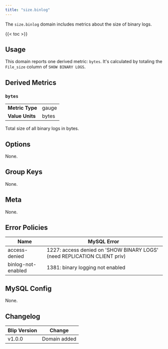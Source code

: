 ```yaml
---
title: "size.binlog"
---
```


The `size.binlog` domain includes metrics about the size of binary logs.

{{< toc >}}

## Usage

This domain reports one derived metric: `bytes`.
It's calculated by totaling the `File_size` column of `SHOW BINARY LOGS`.

## Derived Metrics

### `bytes`

| | |
|---|---|
|**Metric Type**|gauge|
|**Value Units**|bytes|

Total size of all binary logs in bytes.

## Options

None.

## Group Keys

None.

## Meta

None.

## Error Policies

|Name|MySQL Error|
|---|---|
|access-denied|1227: access denied on 'SHOW BINARY LOGS' (need REPLICATION CLIENT priv)|
|binlog-not-enabled|1381: binary logging not enabled|

## MySQL Config

None.

## Changelog

|Blip Version|Change|
|------------|------|
|v1.0.0      |Domain added|
